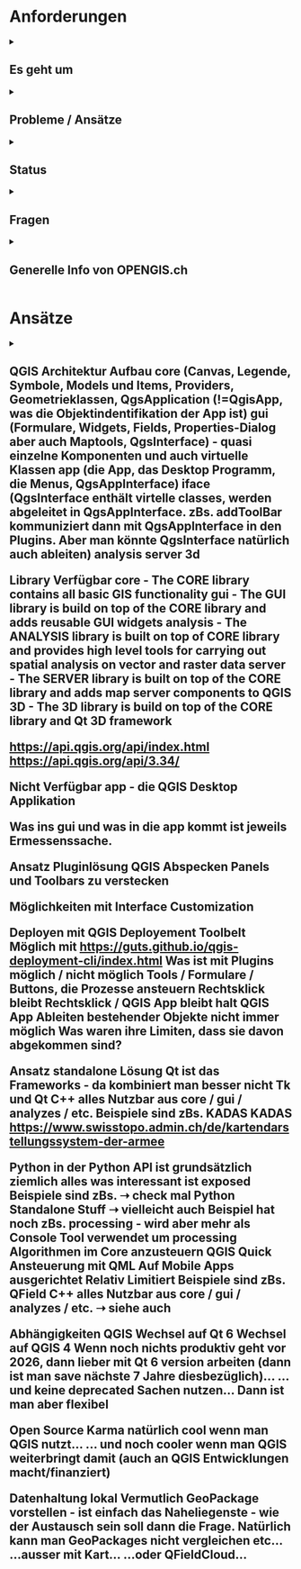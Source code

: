 # Anforderungen
<details><summary><h2>Es geht um</h2></summary>
- Visualisierung / Bearbeitung
- Validierung
- Datenaustausch
- Kommunikation mit Messgerät
- Druck + Karte (Atlas Export)
</details>

<details><summary><h2>Probleme / Ansätze</h2></summary>
Man möchte sich nicht abhängig machen vom Monopolisten VertiGIS und ESRI steckt drin.
GIS Dienstleister haben Anbieter nicht im Vertrag.
Kaufweg steht nicht zur Debatte.
QGIS wie es ist, ist zu mächtig
Mit Plugin alles verstecken (möchte man eigentlich nicht)...
... vs. QGIS Komponenten mit eigener Oberfläche
Abhängigkeit wenn man QGIS Komponenten nutzt / Vorgehen mit QGIS Versionen
</details>

<details><summary><h2>Status</h2></summary>
LDBV hat Prototypmässig Plugins entwickelt für QGIS ➝ bisschen Erfahrung gesammeln
LDBV Python und Qt Entwicklung und Prototyp gebaut um Daten zu sammeln - wenn man so ein Weg geht muss man alles nochmals entwickeln. 
Gibt es nicht Dinge, die man aus QGIS rausnehmen kann (zBs. den Canvas)?
</details>

<details><summary><h2>Fragen</h2></summary>
Gerne hätte man einen Einblick welche Komponenten von QGIS verwendbar sind?
Interne Architektur von QGIS.
Interne Architektur auschecken
Was ist verwendbar
Python vs. C++
Folien bauen
Gibt es vergleichbare Projekte?
Check QField
Check KADAS
Check ob es standalone QGIS Python stuff gibt
Primitive Datei / Datenhaltung - was wird empfohlen
Möglichkeiten
Ist das ganze überhaupt mit QGIS umsetzbar
</details>

<details><summary><h2>Generelle Info von OPENGIS.ch</h2></summary>
Kreisbögen werden nur beschränkt von QGIS / GEOS unterstützt
GEOS ist mal ein Step geschafft (dass es Kreisbögen "kennt")
Für Kreisbögen in GEOS wirklich zu unterstützen, bräuchte man 125k - ist also ein grösseres Ding. Crowdfunding aber am Laufen.
Lösung für die AV basierend auf QGIS (in der Schweiz) als Gesamtprojekt
Im Zusammenhang mit Kreisbögen, aber auch generell sollte ein Toolset für Amtliche Vermessung gebaut werden. 
ZBs. für Geometer in Genf: Dort wollen sie zBs. ein Treppengenerator / Polarprojektion und anders...
Anforderungen - sind die Ähnlich?
Wär natürlich schade, wenn in QGIS Sachen gebaut werden, die dann KaTer 2 nicht nutzen kann
KART zum Austausch der Daten
Check KART
Check QFieldCloud
</details>

# Ansätze

<details><summary><h2>QGIS Architektur
Aufbau
core (Canvas, Legende, Symbole, Models und Items, Providers, Geometrieklassen, QgsApplication (!=QgisApp, was die Objektindentifikation der App ist)
gui (Formulare, Widgets, Fields, Properties-Dialog aber auch Maptools, QgsInterface) - quasi einzelne Komponenten und auch virtuelle Klassen
app (die App, das Desktop Programm, die Menus, QgsAppInterface) iface (QgsInterface enthält virtelle classes, werden abgeleitet in QgsAppInterface. zBs. addToolBar kommuniziert dann mit QgsAppInterface in den Plugins. Aber man könnte QgsInterface natürlich auch ableiten)
analysis
server
3d

Library
Verfügbar
 core - The CORE library contains all basic GIS functionality
 gui - The GUI library is build on top of the CORE library and adds reusable GUI widgets
 analysis - The ANALYSIS library is built on top of CORE library and provides high level tools for carrying out spatial analysis on vector and raster data
 server - The SERVER library is built on top of the CORE library and adds map server components to QGIS
 3D - The 3D library is build on top of the CORE library and Qt 3D framework

https://api.qgis.org/api/index.html
https://api.qgis.org/api/3.34/

Nicht Verfügbar
app - die QGIS Desktop Applikation

Was ins gui und was in die app kommt ist jeweils Ermessenssache. 

Ansatz Pluginlösung
QGIS Abspecken
Panels und Toolbars zu verstecken

Möglichkeiten mit Interface Customization




Deployen mit QGIS Deployement Toolbelt
Möglich mit https://guts.github.io/qgis-deployment-cli/index.html 
Was ist mit Plugins möglich / nicht möglich
Tools / Formulare / Buttons, die Prozesse ansteuern
Rechtsklick bleibt Rechtsklick / QGIS App bleibt halt QGIS App
Ableiten bestehender Objekte nicht immer möglich
Was waren ihre Limiten, dass sie davon abgekommen sind?

Ansatz standalone Lösung
Qt ist das Frameworks - da kombiniert man besser nicht Tk und Qt
C++
alles Nutzbar aus core / gui / analyzes / etc.
Beispiele sind zBs. KADAS
KADAS
https://www.swisstopo.admin.ch/de/kartendarstellungssystem-der-armee
 
Python
in der Python API ist grundsätzlich ziemlich alles was interessant ist exposed
Beispiele sind zBs.
➝ check mal Python Standalone Stuff ➝ vielleicht auch Beispiel
hat noch zBs. processing - wird aber mehr als Console Tool verwendet um processing Algorithmen im Core anzusteuern
QGIS Quick
Ansteuerung mit QML
Auf Mobile Apps ausgerichtet
Relativ Limitiert
Beispiele sind zBs. QField
C++
alles Nutzbar aus core / gui / analyzes / etc.
➝ siehe auch

Abhängigkeiten QGIS
Wechsel auf Qt 6
Wechsel auf QGIS 4
Wenn noch nichts produktiv geht vor 2026, dann lieber mit Qt 6 version arbeiten (dann ist man save nächste 7 Jahre diesbezüglich)...
... und keine deprecated Sachen nutzen...
Dann ist man aber flexibel

Open Source Karma
natürlich cool wenn man QGIS nutzt...
... und noch cooler wenn man QGIS weiterbringt damit (auch an QGIS Entwicklungen macht/finanziert)

Datenhaltung lokal
Vermutlich GeoPackage vorstellen - ist einfach das Naheliegenste - wie der Austausch sein soll dann die Frage. Natürlich kann man GeoPackages nicht vergleichen etc... ...ausser mit Kart... ...oder QFieldCloud...

